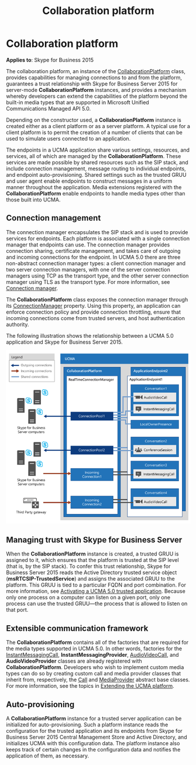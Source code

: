 ﻿---
title: Collaboration platform
TOCTitle: Collaboration platform
ms:assetid: bad16211-f49a-4897-a978-14345082898c
ms:mtpsurl: https://msdn.microsoft.com/en-us/library/Dn465954(v=office.16)
ms:contentKeyID: 65239866
ms.date: 07/27/2015
mtps_version: v=office.16
---

# Collaboration platform


**Applies to**: Skype for Business 2015

 

The collaboration platform, an instance of the [CollaborationPlatform](https://docs.microsoft.com/dotnet/api/microsoft.rtc.collaboration.collaborationplatform?view=ucma-api) class, provides capabilities for managing connections to and from the platform, guarantees a trust relationship with Skype for Business Server 2015 for server-mode **CollaborationPlatform** instances, and provides a mechanism whereby developers can extend the capabilities of the platform beyond the built-in media types that are supported in Microsoft Unified Communications Managed API 5.0.

Depending on the constructor used, a **CollaborationPlatform** instance is created either as a client platform or as a server platform. A typical use for a client platform is to permit the creation of a number of clients that can be used to simulate users connected to an application.

The endpoints in a UCMA application share various settings, resources, and services, all of which are managed by the **CollaborationPlatform**. These services are made possible by shared resources such as the SIP stack, and include connection management, message routing to individual endpoints, and endpoint auto-provisioning. Shared settings such as the trusted GRUU and user agent enable endpoints to construct messages in a uniform manner throughout the application. Media extensions registered with the **CollaborationPlatform** enable endpoints to handle media types other than those built into UCMA.

## Connection management

The connection manager encapsulates the SIP stack and is used to provide services for endpoints. Each platform is associated with a single connection manager that endpoints can use. The connection manager provides connection sharing, certificate management, and takes care of outgoing and incoming connections for the endpoint. In UCMA 5.0 there are three non-abstract connection manager types: a client connection manager and two server connection managers, with one of the server connection managers using TCP as the transport type, and the other server connection manager using TLS as the transport type. For more information, see [Connection manager](connection-manager.md).

The **CollaborationPlatform** class exposes the connection manager through its [ConnectionManager](https://msdn.microsoft.com/en-us/library/hh384799\(v=office.16\)) property. Using this property, an application can enforce connection policy and provide connection throttling, ensure that incoming connections come from trusted servers, and host authentication authority.

The following illustration shows the relationship between a UCMA 5.0 application and Skype for Business Server 2015.

![Connection Manager](images/Dn465954.UCMA-Connections(Office.16).png "Connection Manager")

## Managing trust with Skype for Business Server

When the **CollaborationPlatform** instance is created, a trusted GRUU is assigned to it, which ensures that the platform is trusted at the SIP level (that is, by the SIP stack). To confer this trust relationship, Skype for Business Server 2015 reads the Active Directory trusted service object (**msRTCSIP-TrustedService**) and assigns the associated GRUU to the platform. This GRUU is tied to a particular FQDN and port combination. For more information, see [Activating a UCMA 5.0 trusted application](activating-a-ucma-5-0-trusted-application.md). Because only one process on a computer can listen on a given port, only one process can use the trusted GRUU—the process that is allowed to listen on that port.

## Extensible communication framework

The **CollaborationPlatform** contains all of the factories that are required for the media types supported in UCMA 5.0. In other words, factories for the [InstantMessagingCall](https://msdn.microsoft.com/en-us/library/hh161841\(v=office.16\)), **InstantMessagingProvider**, [AudioVideoCall](https://docs.microsoft.com/dotnet/api/microsoft.rtc.collaboration.audiovideo.audiovideocall?view=ucma-api), and **AudioVideoProvider** classes are already registered with **CollaborationPlatform**. Developers who wish to implement custom media types can do so by creating custom call and media provider classes that inherit from, respectively, the [Call](https://docs.microsoft.com/dotnet/api/microsoft.rtc.collaboration.call?view=ucma-api) and [MediaProvider](https://docs.microsoft.com/dotnet/api/microsoft.rtc.collaboration.componentmodel.mediaprovider?view=ucma-api) abstract base classes. For more information, see the topics in [Extending the UCMA platform](extending-the-ucma-platform.md).

## Auto-provisioning

A **CollaborationPlatform** instance for a trusted server application can be initialized for auto-provisioning. Such a platform instance reads the configuration for the trusted application and its endpoints from Skype for Business Server 2015 Central Management Store and Active Directory, and initializes UCMA with this configuration data. The platform instance also keeps track of certain changes in the configuration data and notifies the application of them, as necessary.

